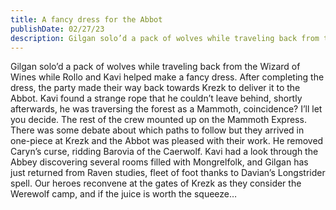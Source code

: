 ```yaml
---
title: A fancy dress for the Abbot
publishDate: 02/27/23
description: Gilgan solo’d a pack of wolves while traveling back from the Wizard of Wines while Rollo and Kavi helped make a fancy dress...
---
```


Gilgan solo’d a pack of wolves while traveling back from the Wizard of Wines while Rollo and Kavi helped make a fancy dress. After completing the dress, the party made their way back towards Krezk to deliver it to the Abbot. Kavi found a strange rope that he couldn’t leave behind, shortly afterwards, he was traversing the forest as a Mammoth, coincidence? I’ll let you decide. The rest of the crew mounted up on the Mammoth Express. There was some debate about which paths to follow but they arrived in one-piece at Krezk and the Abbot was pleased with their work. He removed Caryn’s curse, ridding Barovia of the Caerwolf. Kavi had a look through the Abbey discovering several rooms filled with Mongrelfolk, and Gilgan has just returned from Raven studies, fleet of foot thanks to Davian’s Longstrider spell. Our heroes reconvene at the gates of Krezk as they consider the Werewolf camp, and if the juice is worth the squeeze…
